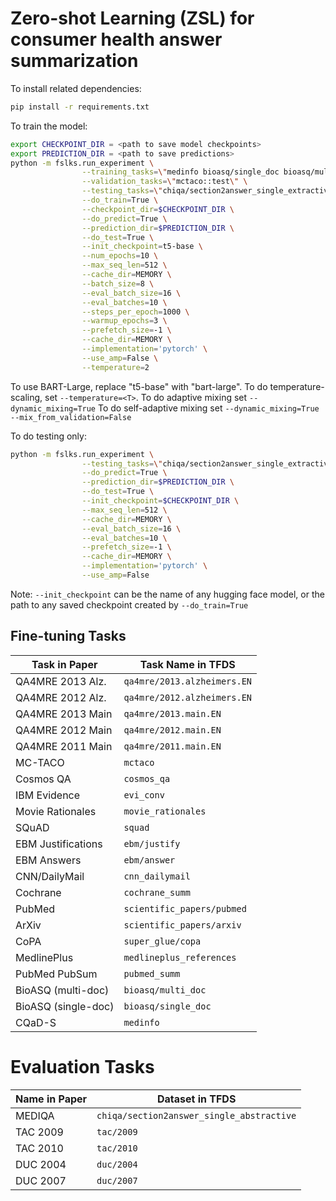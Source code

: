 # Zero-shot Learning (ZSL) for consumer health answer summarization

To install related dependencies:
```bash
pip install -r requirements.txt
```

To train the model:
```bash
export CHECKPOINT_DIR = <path to save model checkpoints>
export PREDICTION_DIR = <path to save predictions>
python -m fslks.run_experiment \
                --training_tasks=\"medinfo bioasq/single_doc bioasq/multi_doc pubmed_summ medlineplus_references super_glue/copa scientific_papers/arxiv scientific_papers/pubmed cochrane_summ cnn_dailymail ebm/answer ebm/justify squad movie_rationales evi_conv cosmos_qa::validation mctaco qa4mre/2011.main.EN qa4mre/2012.main.EN qa4mre/2013.main.EN qa4mre/2012.alzheimers.EN qa4mre/2013.alzheimers.EN\" \
                --validation_tasks=\"mctaco::test\" \
                --testing_tasks=\"chiqa/section2answer_single_extractive duc/2004 duc/2007 tac/2009 tac/2010\" \
                --do_train=True \
                --checkpoint_dir=$CHECKPOINT_DIR \
                --do_predict=True \
                --prediction_dir=$PREDICTION_DIR \
                --do_test=True \
                --init_checkpoint=t5-base \
                --num_epochs=10 \
                --max_seq_len=512 \
                --cache_dir=MEMORY \
                --batch_size=8 \
                --eval_batch_size=16 \
                --eval_batches=10 \
                --steps_per_epoch=1000 \
                --warmup_epochs=3 \
                --prefetch_size=-1 \
                --cache_dir=MEMORY \
                --implementation='pytorch' \
                --use_amp=False \
                --temperature=2
```

To use BART-Large, replace "t5-base" with "bart-large". 
To do temperature-scaling, set `--temperature=<T>`.
To do adaptive mixing set `--dynamic_mixing=True`
To do self-adaptive mixing set `--dynamic_mixing=True --mix_from_validation=False`

To do testing only:
```bash
python -m fslks.run_experiment \
                --testing_tasks=\"chiqa/section2answer_single_extractive duc/2004 duc/2007 tac/2009 tac/2010\" \
                --do_predict=True \
                --prediction_dir=$PREDICTION_DIR \
                --do_test=True \
                --init_checkpoint=$CHECKPOINT_DIR \
                --max_seq_len=512 \
                --cache_dir=MEMORY \
                --eval_batch_size=16 \
                --eval_batches=10 \
                --prefetch_size=-1 \
                --cache_dir=MEMORY \
                --implementation='pytorch' \
                --use_amp=False
```

Note: `--init_checkpoint` can be the name of any hugging face model, or the path to any saved checkpoint created by `--do_train=True`


## Fine-tuning Tasks
| Task in Paper | Task Name in TFDS |
| ------------- | ----------------- |
| QA4MRE 2013 Alz. | `qa4mre/2013.alzheimers.EN` |
| QA4MRE 2012 Alz. | `qa4mre/2012.alzheimers.EN` |
| QA4MRE 2013 Main | `qa4mre/2013.main.EN` |
| QA4MRE 2012 Main | `qa4mre/2012.main.EN` |
| QA4MRE 2011 Main | `qa4mre/2011.main.EN` |
| MC-TACO | `mctaco` |
| Cosmos QA | `cosmos_qa` |
| IBM Evidence | `evi_conv` |
| Movie Rationales | `movie_rationales`
| SQuAD | `squad` |
| EBM Justifications | `ebm/justify` |
| EBM Answers | `ebm/answer` |
| CNN/DailyMail | `cnn_dailymail` |
| Cochrane | `cochrane_summ` |
| PubMed | `scientific_papers/pubmed` |
| ArXiv | `scientific_papers/arxiv` |
| CoPA | `super_glue/copa` |
| MedlinePlus | `medlineplus_references` |
| PubMed PubSum | `pubmed_summ` |
| BioASQ (multi-doc) | `bioasq/multi_doc` |
| BioASQ (single-doc) | `bioasq/single_doc` |
| CQaD-S | `medinfo` |

# Evaluation Tasks
| Name in Paper | Dataset in TFDS |
| ------------- | --------------- |
| MEDIQA | `chiqa/section2answer_single_abstractive` |
| TAC 2009 | `tac/2009` |
| TAC 2010 | `tac/2010` |
| DUC 2004 | `duc/2004` |
| DUC 2007 | `duc/2007` |


